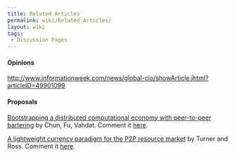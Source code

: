 ```yaml
---
title: Related Articles
permalink: wiki/Related_Articles/
layout: wiki
tags:
 - Discussion Pages
---
```


#### Opinions

<http://www.informationweek.com/news/global-cio/showArticle.jhtml?articleID=49901099>

#### Proposals

[ Bootstrapping a distributed computational economy with peer-to-peer
bartering](http://citeseerx.ist.psu.edu/viewdoc/download?doi=10.1.1.58.1469&rep=rep1&type=pdf "wikilink")
by Chun, Fu, Vahdat. Comment it [here](/wiki/ChunFuVahdat "wikilink").

[ A lightweight currency paradigm for the P2P resource
market](http://csci.csusb.edu/turner/pubs/CurrencyPaperFeb.pdf "wikilink")
by Turner and Ross. Comment it [here](/wiki/TurnerRoss "wikilink").
